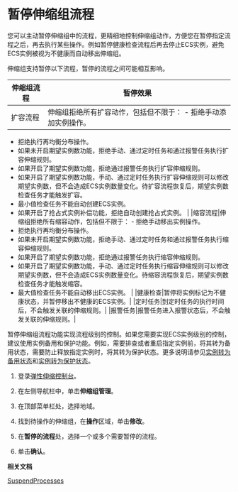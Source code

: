 # 暂停伸缩组流程

您可以主动暂停伸缩组中的流程，更精细地控制伸缩组动作，方便您在暂停指定流程之后，再去执行某些操作。例如暂停健康检查流程后再去停止ECS实例，避免ECS实例被视为不健康而自动移出伸缩组。

伸缩组支持暂停以下流程，暂停的流程之间可能相互影响。

|伸缩组流程|暂停效果|
|-----|----|
|扩容流程|伸缩组拒绝所有扩容动作，包括但不限于： -   拒绝手动添加实例操作。
-   拒绝执行再均衡分布操作。
-   如果未开启期望实例数功能，拒绝手动、通过定时任务和通过报警任务执行扩容伸缩规则。
-   如果开启了期望实例数功能，拒绝通过报警任务执行扩容伸缩规则。
-   如果开启了期望实例数功能，手动、通过定时任务执行扩容伸缩规则可以修改期望实例数，但不会造成ECS实例数量变化。待扩容流程恢复后，期望实例数检查任务才能触发扩容。
-   最小值检查任务不能自动创建ECS实例。
-   如果开启了抢占式实例补偿功能，拒绝自动创建抢占式实例。 |
|缩容流程|伸缩组拒绝所有缩容动作，包括但不限于： -   拒绝手动移出实例操作。
-   拒绝执行再均衡分布操作。
-   如果未开启期望实例数功能，拒绝手动、通过定时任务和通过报警任务执行缩容伸缩规则。
-   如果开启了期望实例数功能，拒绝通过报警任务执行缩容伸缩规则。
-   如果开启了期望实例数功能，手动、通过定时任务执行缩容伸缩规则可以修改期望实例数，但不会造成ECS实例数量变化。待缩容流程恢复后，期望实例数检查任务才能触发缩容。
-   最大值检查任务不能自动移出ECS实例。 |
|健康检查|暂停将实例标记为不健康状态，并暂停移出不健康的ECS实例。|
|定时任务|到定时任务的执行时间后，不会触发关联的伸缩规则。|
|报警任务|报警任务进入报警状态后，不会触发关联的伸缩规则。|

暂停伸缩组流程功能实现流程级别的控制。如果您需要实现ECS实例级别的控制，建议使用实例备用和保护功能。例如，需要排查或者重启指定实例前，将其转为备用状态，需要防止释放指定实例时，将其转为保护状态。更多说明请参见[实例转为备用状态](/cn.zh-CN/实例管理/ECS实例/实例转为备用状态.md)和[实例转为保护状态](/cn.zh-CN/实例管理/ECS实例/实例转为保护状态.md)。

1.  登录[弹性伸缩控制台](https://essnew.console.aliyun.com/)。

2.  在左侧导航栏中，单击**伸缩组管理**。

3.  在顶部菜单栏处，选择地域。

4.  找到待操作的伸缩组，在**操作**区域，单击**修改**。

5.  在**暂停的流程**处，选择一个或多个需要暂停的流程。

6.  单击**确认**。


**相关文档**  


[SuspendProcesses](/cn.zh-CN/API参考/伸缩组/SuspendProcesses.md)

